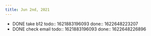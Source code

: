 ```yaml
---
title: Jun 2nd, 2021
---
```


- DONE take b12
  todo:: 1621883196093
  done:: 1622648223207
- DONE check email
  todo:: 1621883196093
  done:: 1622648226896
